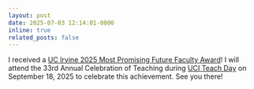 ```yaml
---
layout: post
date: 2025-07-03 12:14:01-0800
inline: true
related_posts: false
---
```


I received a [UC Irvine 2025 Most Promising Future Faculty Award](https://www.facebook.com/UCIBrenICS/photos/congratulations-to-ics-celebration-of-teaching-award-winners-yicong-huang-25-mos/1723793001900773/?_rdr)! I will attend the 33rd Annual Celebration of Teaching during [UCI Teach Day](https://l.facebook.com/l.php?u=https%3A%2F%2Fdtei.uci.edu%2Fuci-teach-day%2Fcelebration-of-teaching%2F&h=AT34DAlRt7YlMTxC7S7zvH6O_-4UjpcEPR4zEAcibmbKoNiei6p9G8qBoFOfbC7VkbJUbDSSCUm4ed-sDkQvmhj3wC1ew3oNO1FTymmWvQByAtb6YdCbmID_wc4YjjLVCtDBEIWQOOKtk8aN85jbZKmqqiyhBk5wjZpBnA&__tn__=-UK*F) on September 18, 2025 to celebrate this achievement. See you there!